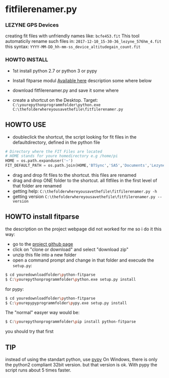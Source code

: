 # fitfilerenamer.py

### LEZYNE GPS Devices
creating fit files with unfriendly names like:
`bcfe453.fit`
This tool automaticily rename such files in:
`2017-12-10_15-30-36_lezyne_576hm_4.fit`
this syntax:
`YYYY-MM-DD_hh-mm-ss_device_altitudegain_count.fit`

### HOWTO INSTALL
  * 1st install python 2.7 or python 3 or pypy

  * Install fitparse modul
    [Available here](http://dtcooper.github.com/python-fitparse/)
description some where below
  * download fitfilerenamer.py and save it some where
  * create a shortcut on the Desktop. Target:
  `C:\yourepythonprogrammfolder\python.exe C:\thefolderwhereyousavethefile\fitfilerenamer.py`
## HOWTO USE
* doubleclick the shortcut, the script looking for fit files in the defaultdirectory, defined in the python file
```python
# Directory where the FIT Files are located
# HOME stands for youre homedirectory e.g /home/pi 
HOME = os.path.expanduser('~')
FIT_DEFAULT_PATH = os.path.join(HOME,'BTSync','SA5','Documents','LezyneGpsAlly','6745th')
```

* drag and drop fit files to the shortcut. this files are renamed
* drag and drop ONE folder to the shortcut. all fitfiles in the first level of that folder are renamed
* getting help: `C:\thefolderwhereyousavethefile\fitfilerenamer.py -h`
* getting version `C:\thefolderwhereyousavethefile\fitfilerenamer.py --version`

## HOWTO install fitparse
the description on the project webpage did not worked for me so i do it this way:
* go to the [project github page](https://github.com/dtcooper/python-fitparse)
* click on "clone or download" and select "download zip"
* unzip this file into a new folder
* open a command prompt and change in that folder and execude the `setup.py`:
```sh
$ cd youredownloadfolder\python-fitparse
$ C:\yourepythonprogrammfolder\python.exe setup.py install
```
for pypy:
```sh
$ cd youredownloadfolder\python-fitparse
$ C:\yourepypyprogrammfolder\pypy.exe setup.py install
```
The \"normal\" easyer way would be:
```sh
$ C:\yourepythonprogrammfolder\pip install python-fitparse
```
you should try that first
## TIP
instead of using the standart python, use [pypy](https://pypy.org)
On Windows, there is only the python2 compliant 32bit version. but that version is ok.
With pypy the script runs about 5 times faster.
